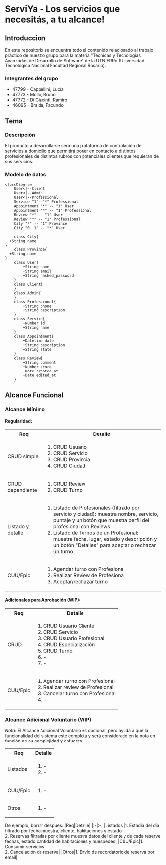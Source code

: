 # ServiYa - Los servicios que necesitás, a tu alcance!

## Introduccion
En este repositorio se encuentra todo el contenido relacionado al trabajo práctico de nuestro grupo 
para la materia "Técnicas y Tecnologías Avanzadas de Desarrollo de Software" de la UTN FRRo (Universidad Tecnológica Nacional Facultad Regional Rosario).

### Integrantes del grupo
* 47799 - Cappellini, Lucía
* 47773 - Mollo, Bruno
* 47772 - Di Giacinti, Ramiro
* 46095 - Braida, Facundo 

## Tema
### Descripción
El producto a desarrollarse será una plataforma de contratación de servicios a domicilio que permitirá poner en contacto a 
distintos profesionales de distintos rubros con potenciales clientes que requieran de sus servicios.

### Modelo de datos
```mermaid
classDiagram
    User<|--Client
    User<|--Admin
    User<|--Professional
    Service "1"--"*" Professional
    Appointment "*" -- "1" User
    Appointment "*" -- "1" Professional
    Review "*" -- "1" User
    Review "*" -- "1" Professional
    City "*" -- "1" Province
    City "0..1" -- "*" User

    class City{
  +String name
}
    class Province{
  +String name
}
    class User{
        +String name
        +String email
        +String hashed_password
    }
    class Client{
    }
    class Admin{
    }
    class Professional{
        +String phone
        +String description
    }
    class Service{
        +Number id
        +String name
    }
    class Appointment{
        +Datetime date
        +String description
        +String state
    }
    class Review{
        +String comment
        +Number score
        +Date created_at
        +Date edited_at
    }

```
## Alcance Funcional 

### Alcance Mínimo


#### Regularidad:
<table>
    <tr>
        <th>Req</th>
        <th>Detalle</th>
    </tr>    
    <tr>
        <td>CRUD simple</td>
        <td>
            <ol>
                <li>CRUD Usuario</li>
                <li>CRUD Servicio</li>
                <li>CRUD Provincia</li>
                <li>CRUD Ciudad</li>
            </ol>
        </td>
    </tr>
    <tr>
        <td>CRUD dependiente</td>
        <td>
            <ol>
                <li>CRUD Review</li>
                <li>CRUD Turno</li>
            </ol>
        </td>
    </tr>
    <tr>
        <td>Listado y detalle</td>
        <td>
            <ol>
                <li>
                    Listado de Profesionales (filtrado por servicio y ciudad): muestra nombre, servicio,             
                    puntaje y un botón que muestra perfil del profesional con Reviews
                </li>
                <li>
                    Listado de Turnos de un Profesional: muestra fecha, lugar, estado y descripción y un botón "Detalles" para aceptar o rechazar un turno 
                </li>
            </ol>
        </td>
    </tr>
    <tr>
        <td>CUU/Epic</td>
        <td>
            <ol>
                <li>Agendar turno con Profesional</li>
                <li>Realizar Review de Profesional</li>
                <li>Aceptar/rechazar turno</li>
            </ol>
        </td>
    </tr>
</table>

#### Adicionales para Aprobación (WIP):
<table>
    <tr>
        <th>Req</th>
        <th>Detalle</th>
    </tr>
    <tr>
        <td>CRUD</td>
        <td>
            <ol>
                <li>CRUD Usuario Cliente</li>
                <li>CRUD Servicio</li>
                <li>CRUD Usuario Profesional</li>
                <li>CRUD Especialización</li>
                <li>CRUD Turno</li>
                <li>-</li>
                <li>-</li>
            </ol>
        </td>
    </tr>
    <tr>
        <td>CUU/Epic</td>
        <td>
            <ol>
                <li>Agendar turno con Profesional</li>
                <li>Realizar review de Profesional</li>
                <li>Cancelar turno con Profesional</li><li>-</li>
            </ol>
        </td>
    </tr>
</table>


### Alcance Adicional Voluntario (WIP)

*Nota*: El Alcance Adicional Voluntario es opcional, pero ayuda a que la funcionalidad del sistema esté completa y será considerado en la nota en función de su complejidad y esfuerzo.

<table>
    <tr>
        <th>Req</th>
        <th>Detalle</th>
    </tr>
    <tr>
        <td>Listados</td>
        <td>
            <ol>
                <li>-</li>
                <li>-</li>
            </ol>
        </td>
    </tr>
    <tr>
        <td>CUU/Epic</td>
        <td>
            <ol>
                <li>-</li>
            </ol>
        </td>
    </tr>
    <tr>
        <td>Otros</td>
        <td>
            <ol>
                <li>-</li>
            </ol>
        </td>
    </tr>
</table>

De ejemplo, borrar despues:
|Req|Detalle|
|:-|:-|
|Listados |1. Estadía del día filtrado por fecha muestra, cliente, habitaciones y estado <br>2. Reservas filtradas por cliente muestra datos del cliente y de cada reserve fechas, estado cantidad de habitaciones y huespedes|
|CUU/Epic|1. Consumir servicios<br>2. Cancelación de reserva|
|Otros|1. Envío de recordatorio de reserva por email|
